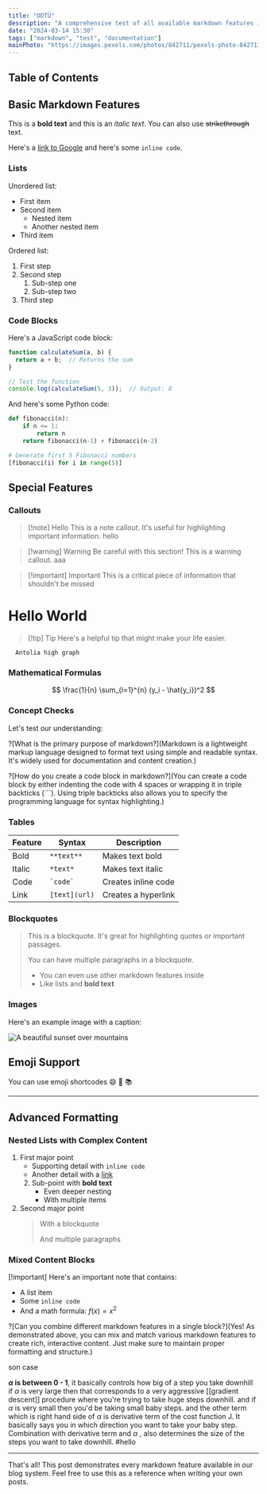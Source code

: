 ```yaml
---
title: "ODTÜ"
description: "A comprehensive test of all available markdown features in our blog system"
date: "2024-03-14 15:30"
tags: ["markdown", "test", "documentation"]
mainPhoto: "https://images.pexels.com/photos/842711/pexels-photo-842711.jpeg?cs=srgb&dl=pexels-christian-heitz-285904-842711.jpg&fm=jpg"
---
```


## Table of Contents

## Basic Markdown Features

This is a **bold text** and this is an *italic text*. You can also use ~~strikethrough~~ text.

Here's a [link to Google](https://google.com) and here's some `inline code`.

### Lists

Unordered list:
- First item
- Second item
  - Nested item
  - Another nested item
- Third item

Ordered list:
1. First step
2. Second step
   1. Sub-step one
   2. Sub-step two
3. Third step

### Code Blocks

Here's a JavaScript code block:

```javascript
function calculateSum(a, b) {
  return a + b;  // Returns the sum
}

// Test the function
console.log(calculateSum(5, 3));  // Output: 8
```

And here's some Python code:

```python
def fibonacci(n):
    if n <= 1:
        return n
    return fibonacci(n-1) + fibonacci(n-2)

# Generate first 5 Fibonacci numbers
[fibonacci(i) for i in range(5)]
```

## Special Features

### Callouts

>[!note] Hello
> This is a note callout. It's useful for highlighting important information.
> hello

>[!warning] Warning
> Be careful with this section! This is a warning callout.
> aaa

>[!important] Important
> This is a critical piece of information that shouldn't be missed
# Hello World

>[!tip] Tip
> Here's a helpful tip that might make your life easier.

      Antolia high graph

### Mathematical Formulas

$$
\frac{1}{n} \sum_{i=1}^{n} (y_i - \hat{y_i})^2
$$

### Concept Checks

Let's test our understanding:

?[What is the primary purpose of markdown?](Markdown is a lightweight markup language designed to format text using simple and readable syntax. It's widely used for documentation and content creation.)

?[How do you create a code block in markdown?](You can create a code block by either indenting the code with 4 spaces or wrapping it in triple backticks (```). Using triple backticks also allows you to specify the programming language for syntax highlighting.)

### Tables

| Feature | Syntax | Description |
|---------|--------|-------------|
| Bold | `**text**` | Makes text bold |
| Italic | `*text*` | Makes text italic |
| Code | `` `code` `` | Creates inline code |
| Link | `[text](url)` | Creates a hyperlink |

### Blockquotes

> This is a blockquote. It's great for highlighting quotes or important passages.
> 
> You can have multiple paragraphs in a blockquote.
>
> - You can even use other markdown features inside
> - Like lists and **bold text**

### Images

Here's an example image with a caption:

![A beautiful sunset over mountains](https://cdn.pixabay.com/photo/2022/08/20/05/59/nature-7398357_1280.jpg)

## Emoji Support

You can use emoji shortcodes :smile: :rocket: :books:

---

## Advanced Formatting

### Nested Lists with Complex Content

1. First major point
   - Supporting detail with `inline code`
   - Another detail with a [link](https://example.com)
   2. Sub-point with **bold text**
      - Even deeper nesting
      - With multiple items
2. Second major point
   > With a blockquote
   >
   > And multiple paragraphs

### Mixed Content Blocks

[!important]
Here's an important note that contains:
- A list item
- Some `inline code`
- And a math formula: $f(x) = x^2$

?[Can you combine different markdown features in a single block?](Yes! As demonstrated above, you can mix and match various markdown features to create rich, interactive content. Just make sure to maintain proper formatting and structure.)

son case

**$\alpha$ is between 0 - 1**, it basically controls how big of a step you take downhill
	if $\alpha$ is very large then that corresponds to a very aggressive [[gradient descent]] procedure where you're trying to take huge steps downhill.
	and if $\alpha$ is very small then you'd be taking small baby steps.
and the other term which is right hand side of $\alpha$ is derivative term of the cost function J. It basically says you in which direction you want to take your baby step.
Combination with derivative term and $\alpha$ , also determines the size of the steps you want to take downhill. #hello

---

That's all! This post demonstrates every markdown feature available in our blog system. Feel free to use this as a reference when writing your own posts. 